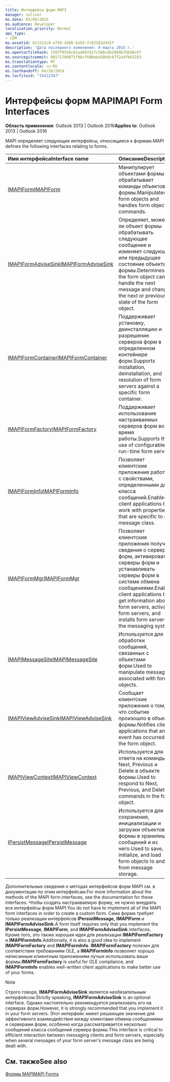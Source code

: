 ```yaml
---
title: Интерфейсы форм MAPI
manager: soliver
ms.date: 03/09/2015
ms.audience: Developer
localization_priority: Normal
api_type:
- COM
ms.assetid: 611213c9-e758-4366-b193-fc62181d3d1f
description: 'Дата последнего изменения: 9 марта 2015 г.'
ms.openlocfilehash: f207f9550c61ad69fd1fc560cdb2084b7bb56c6f
ms.sourcegitcommit: 8657170d071f9bcf680aba50b9c07f2a4fb82283
ms.translationtype: MT
ms.contentlocale: ru-RU
ms.lasthandoff: 04/28/2019
ms.locfileid: "33412347"
---
```

# <a name="mapi-form-interfaces"></a><span data-ttu-id="190ab-103">Интерфейсы форм MAPI</span><span class="sxs-lookup"><span data-stu-id="190ab-103">MAPI Form Interfaces</span></span>

  
  
<span data-ttu-id="190ab-104">**Область применения**: Outlook 2013 | Outlook 2016</span><span class="sxs-lookup"><span data-stu-id="190ab-104">**Applies to**: Outlook 2013 | Outlook 2016</span></span> 
  
<span data-ttu-id="190ab-105">MAPI определяет следующие интерфейсы, относящиеся к формам.</span><span class="sxs-lookup"><span data-stu-id="190ab-105">MAPI defines the following interfaces relating to forms.</span></span>
  
|<span data-ttu-id="190ab-106">**Имя интерфейса**</span><span class="sxs-lookup"><span data-stu-id="190ab-106">**Interface name**</span></span>|<span data-ttu-id="190ab-107">**Описание**</span><span class="sxs-lookup"><span data-stu-id="190ab-107">**Description**</span></span>|
|:-----|:-----|
|[<span data-ttu-id="190ab-108">IMAPIForm</span><span class="sxs-lookup"><span data-stu-id="190ab-108">IMAPIForm</span></span>](imapiformiunknown.md) <br/> |<span data-ttu-id="190ab-109">Манипулирует объектами формы и обрабатывает команды объектов формы.</span><span class="sxs-lookup"><span data-stu-id="190ab-109">Manipulates form objects and handles form object commands.</span></span>  <br/> |
|[<span data-ttu-id="190ab-110">IMAPIFormAdviseSink</span><span class="sxs-lookup"><span data-stu-id="190ab-110">IMAPIFormAdviseSink</span></span>](imapiformadvisesinkiunknown.md) <br/> |<span data-ttu-id="190ab-111">Определяет, может ли объект формы обрабатывать следующее сообщение и изменяет следующее или предыдущее состояние объекта формы.</span><span class="sxs-lookup"><span data-stu-id="190ab-111">Determines if the form object can handle the next message and changes the next or previous state of the form object.</span></span>  <br/> |
|[<span data-ttu-id="190ab-112">IMAPIFormContainer</span><span class="sxs-lookup"><span data-stu-id="190ab-112">IMAPIFormContainer</span></span>](imapiformcontaineriunknown.md) <br/> |<span data-ttu-id="190ab-113">Поддерживает установку, деинсталляцию и разрешение серверов форм в определенном контейнере форм.</span><span class="sxs-lookup"><span data-stu-id="190ab-113">Supports installation, deinstallation, and resolution of form servers against a specific form container.</span></span>  <br/> |
|[<span data-ttu-id="190ab-114">IMAPIFormFactory</span><span class="sxs-lookup"><span data-stu-id="190ab-114">IMAPIFormFactory</span></span>](imapiformfactoryiunknown.md) <br/> |<span data-ttu-id="190ab-115">Поддерживает использование настраиваемых серверов форм во время работы.</span><span class="sxs-lookup"><span data-stu-id="190ab-115">Supports the use of configurable run-time form servers.</span></span>  <br/> |
|[<span data-ttu-id="190ab-116">IMAPIFormInfo</span><span class="sxs-lookup"><span data-stu-id="190ab-116">IMAPIFormInfo</span></span>](imapiforminfoimapiprop.md) <br/> |<span data-ttu-id="190ab-117">Позволяет клиентские приложения работать с свойствами, определенными для класса сообщений.</span><span class="sxs-lookup"><span data-stu-id="190ab-117">Enables client applications to work with properties that are specific to a message class.</span></span>  <br/> |
|[<span data-ttu-id="190ab-118">IMAPIFormMgr</span><span class="sxs-lookup"><span data-stu-id="190ab-118">IMAPIFormMgr</span></span>](imapiformmgriunknown.md) <br/> |<span data-ttu-id="190ab-119">Позволяет клиентские приложения получать сведения о серверах форм, активировать серверы форм и устанавливать серверы форм в системе обмена сообщениями.</span><span class="sxs-lookup"><span data-stu-id="190ab-119">Enables client applications to get information about form servers, activates form servers, and installs form servers in the messaging system.</span></span>  <br/> |
|[<span data-ttu-id="190ab-120">IMAPIMessageSite</span><span class="sxs-lookup"><span data-stu-id="190ab-120">IMAPIMessageSite</span></span>](imapimessagesiteiunknown.md) <br/> |<span data-ttu-id="190ab-121">Используется для обработки сообщений, связанных с объектами форм.</span><span class="sxs-lookup"><span data-stu-id="190ab-121">Used to manipulate messages associated with form objects.</span></span>  <br/> |
|[<span data-ttu-id="190ab-122">IMAPIViewAdviseSink</span><span class="sxs-lookup"><span data-stu-id="190ab-122">IMAPIViewAdviseSink</span></span>](imapiviewadvisesinkiunknown.md) <br/> |<span data-ttu-id="190ab-123">Сообщает клиентские приложения о том, что событие произошло в объекте формы.</span><span class="sxs-lookup"><span data-stu-id="190ab-123">Notifies client applications that an event has occurred in the form object.</span></span>  <br/> |
|[<span data-ttu-id="190ab-124">IMAPIViewContext</span><span class="sxs-lookup"><span data-stu-id="190ab-124">IMAPIViewContext</span></span>](imapiviewcontextiunknown.md) <br/> |<span data-ttu-id="190ab-125">Используется для ответа на команды Next, Previous и Delete в объекте формы.</span><span class="sxs-lookup"><span data-stu-id="190ab-125">Used to respond to Next, Previous, and Delete commands in the form object.</span></span>  <br/> |
|[<span data-ttu-id="190ab-126">IPersistMessage</span><span class="sxs-lookup"><span data-stu-id="190ab-126">IPersistMessage</span></span>](ipersistmessageiunknown.md) <br/> |<span data-ttu-id="190ab-127">Используется для сохранения, инициализации и загрузки объектов формы в хранилище сообщений и из него.</span><span class="sxs-lookup"><span data-stu-id="190ab-127">Used to save, initialize, and load form objects to and from message storage.</span></span>  <br/> |
   
<span data-ttu-id="190ab-128">Дополнительные сведения о методах интерфейсов форм MAPI см. в документации по этим интерфейсам.</span><span class="sxs-lookup"><span data-stu-id="190ab-128">For more information about the methods of the MAPI form interfaces, see the documentation for these interfaces.</span></span> <span data-ttu-id="190ab-129">Чтобы создать настраиваемую форму, не нужно внедрять все интерфейсы форм MAPI.</span><span class="sxs-lookup"><span data-stu-id="190ab-129">You do not have to implement all of the MAPI form interfaces in order to create a custom form.</span></span> <span data-ttu-id="190ab-130">Сама форма требует только реализации интерфейсов **IPersistMessage,** **IMAPIForm** и **IMAPIFormAdviseSink.**</span><span class="sxs-lookup"><span data-stu-id="190ab-130">A form itself requires only that you implement the **IPersistMessage**, **IMAPIForm**, and **IMAPIFormAdviseSink** interfaces.</span></span> <span data-ttu-id="190ab-131">Кроме того, это также хорошая идея для реализации **IMAPIFormFactory** и **IMAPIFormInfo**.</span><span class="sxs-lookup"><span data-stu-id="190ab-131">Additionally, it is also a good idea to implement **IMAPIFormFactory** and **IMAPIFormInfo**.</span></span> <span data-ttu-id="190ab-132">**IMAPIFormFactory** полезен для соответствия требованиям OLE, а **IMAPIFormInfo** позволяет хорошо написанным клиентным приложениям лучше использовать ваши формы.</span><span class="sxs-lookup"><span data-stu-id="190ab-132">**IMAPIFormFactory** is useful for OLE compliance, and **IMAPIFormInfo** enables well-written client applications to make better use of your forms.</span></span> 
  
> [!NOTE]
> <span data-ttu-id="190ab-133">Строго говоря, **IMAPIFormAdviseSink** является необязательным интерфейсом.</span><span class="sxs-lookup"><span data-stu-id="190ab-133">Strictly speaking, **IMAPIFormAdviseSink** is an optional interface.</span></span> <span data-ttu-id="190ab-134">Однако настоятельно рекомендуется реализовать его на серверах форм.</span><span class="sxs-lookup"><span data-stu-id="190ab-134">However, it is strongly recommended that you implement it in your form servers.</span></span> <span data-ttu-id="190ab-135">Этот интерфейс имеет решающее значение для эффективного взаимодействия между клиентами обмена сообщениями и серверами форм, особенно когда рассматривается несколько сообщений класса сообщений сервера формы.</span><span class="sxs-lookup"><span data-stu-id="190ab-135">This interface is critical to efficient interaction between messaging clients and form servers, especially when several messages of your form server's message class are being dealt with.</span></span> 
  
## <a name="see-also"></a><span data-ttu-id="190ab-136">См. также</span><span class="sxs-lookup"><span data-stu-id="190ab-136">See also</span></span>



[<span data-ttu-id="190ab-137">Формы MAPI</span><span class="sxs-lookup"><span data-stu-id="190ab-137">MAPI Forms</span></span>](mapi-forms.md)

